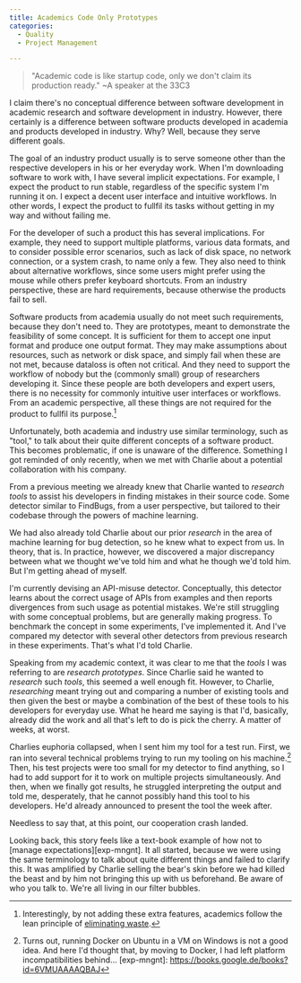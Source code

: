```yaml
---
title: Academics Code Only Prototypes
categories:
  - Quality
  - Project Management

---
```


> "Academic code is like startup code, only we don't claim its production ready." ~A speaker at the 33C3

I claim there's no conceptual difference between software development in academic research and software development in industry. However, there certainly is a difference between software products developed in academia and products developed in industry. Why? Well, because they serve different goals. 

The goal of an industry product usually is to serve someone other than the respective developers in his or her everyday work. When I'm downloading software to work with, I have several implicit expectations. For example, I expect the product to run stable, regardless of the specific system I'm running it on. I expect a decent user interface and intuitive workflows. In other words, I expect the product to fullfil its tasks without getting in my way and without failing me.

For the developer of such a product this has several implications. For example, they need to support multiple platforms, various data formats, and to consider possible error scenarios, such as lack of disk space, no network connection, or a system crash, to name only a few. They also need to think about alternative workflows, since some users might prefer using the mouse while others prefer keyboard shortcuts. From an industry perspective, these are hard requirements, because otherwise the products fail to sell.

Software products from academia usually do not meet such requirements, because they don't need to. They are prototypes, meant to demonstrate the feasibility of some concept. It is sufficient for them to accept one input format and produce one output format. They may make assumptions about resources, such as network or disk space, and simply fail when these are not met, because dataloss is often not critical. And they need to support the workflow of nobody but the (commonly small) group of researchers developing it. Since these people are both developers and expert users, there is no necessity for commonly intuitive user interfaces or workflows. From an academic perspective, all these things are not required for the product to fullfil its purpose.[^lean]

Unfortunately, both academia and industry use similar terminology, such as "tool," to talk about their quite different concepts of a software product. This becomes problematic, if one is unaware of the difference. Something I got reminded of only recently, when we met with Charlie about a potential collaboration with his company.

From a previous meeting we already knew that Charlie wanted to *research* *tools* to assist his developers in finding mistakes in their source code. Some detector similar to FindBugs, from a user perspective, but tailored to their codebase through the powers of machine learning.

We had also already told Charlie about our prior *research* in the area of machine learning for bug detection, so he knew what to expect from us. In theory, that is. In practice, however, we discovered a major discrepancy between what we thought we've told him and what he though we'd told him. But I'm getting ahead of myself.

I'm currently devising an API-misuse detector. Conceptually, this detector learns about the correct usage of APIs from examples and then reports divergences from such usage as potential mistakes. We're still struggling with some conceptual problems, but are generally making progress. To benchmark the concept in some experiments, I've implemented it. And I've compared my detector with several other detectors from previous research in these experiments. That's what I'd told Charlie.

Speaking from my academic context, it was clear to me that the *tools* I was referring to are *research prototypes*. Since Charlie said he wanted to *research* such *tools*, this seemed a well enough fit. However, to Charlie, *researching* meant trying out and comparing a number of existing tools and then given the best or maybe a combination of the best of these tools to his developers for everyday use. What he heard me saying is that I'd, basically, already did the work and all that's left to do is pick the cherry. A matter of weeks, at worst.

Charlies euphoria collapsed, when I sent him my tool for a test run. First, we ran into several technical problems trying to run my tooling on his machine.[^docker] Then, his test projects were too small for my detector to find anything, so I had to add support for it to work on multiple projects simultaneously. And then, when we finally got results, he struggled interpreting the output and told me, desperately, that he cannot possibly hand this tool to his developers. He'd already announced to present the tool the week after.

Needless to say that, at this point, our cooperation crash landed.

Looking back, this story feels like a text-book example of how not to [manage expectations][exp-mngnt]. It all started, because we were using the same terminology to talk about quite different things and failed to clarify this. It was amplified by Charlie selling the bear's skin before we had killed the beast and by him not bringing this up with us beforehand. Be aware of who you talk to. We're all living in our filter bubbles.

  [^lean]: Interestingly, by not adding these extra features, academics follow the lean principle of [eliminating waste](https://en.wikipedia.org/wiki/Lean_software_development#Eliminate_waste).
  [^docker]: Turns out, running Docker on Ubuntu in a VM on Windows is not a good idea. And here I'd thought that, by moving to Docker, I had left platform incompatibilities behind...
  [exp-mngnt]: https://books.google.de/books?id=6VMUAAAAQBAJ
